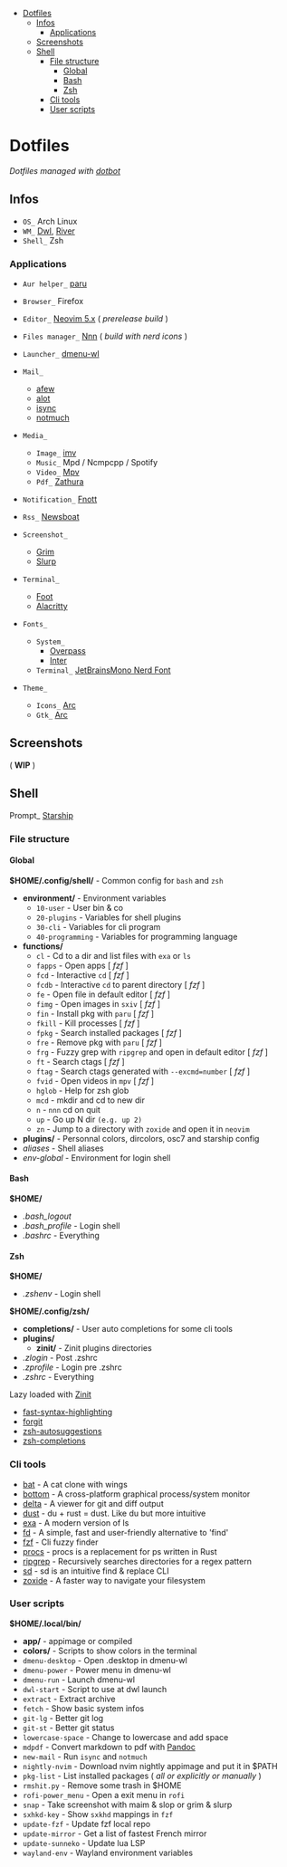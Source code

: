 
- [Dotfiles](#dotfiles)
  * [Infos](#infos)
    + [Applications](#applications)
  * [Screenshots](#screenshots)
  * [Shell](#shell)
    + [File structure](#file-structure)
      - [Global](#global)
      - [Bash](#bash)
      - [Zsh](#zsh)
    + [Cli tools](#cli-tools)
    + [User scripts](#user-scripts)

# Dotfiles

*Dotfiles managed with [dotbot](https://github.com/anishathalye/dotbot)*

## Infos


* `OS_` Arch Linux
* `WM_` [Dwl](https://github.com/djpohly/dwl), [River](https://github.com/ifreund/river)
* `Shell_` Zsh

### Applications

* `Aur helper_` [paru](https://github.com/Morganamilo/paru)
* `Browser_` Firefox
* `Editor_` [Neovim 5.x](https://github.com/neovim/neovim) ( *prerelease build* )
* `Files manager_` [Nnn](https://github.com/jarun/nnn) ( *build with nerd icons* )
* `Launcher_` [dmenu-wl](https://github.com/nyyManni/dmenu-wayland)
* `Mail_`
  * [afew](https://github.com/afewmail/afew)
  * [alot](https://github.com/pazz/alot)
  * [isync](https://isync.sourceforge.io/)
  * [notmuch](https://notmuchmail.org/)
* `Media_`
  * `Image_` [imv](https://github.com/eXeC64/imv)
  * `Music_` Mpd / Ncmpcpp / Spotify
  * `Video_` [Mpv](https://github.com/mpv-player/mpv)
  * `Pdf_` [Zathura](https://pwmt.org/projects/zathura/)
* `Notification_` [Fnott](https://codeberg.org/dnkl/fnott)
* `Rss_` [Newsboat](https://newsboat.org/)
* `Screenshot_`
  * [Grim](https://github.com/emersion/grim)
  * [Slurp](https://github.com/emersion/slurp)
* `Terminal_`
  * [Foot](https://codeberg.org/dnkl/foot)
  * [Alacritty](https://github.com/jwilm/alacritty)

* `Fonts_`
  * `System_`
    * [Overpass](https://overpassfont.org/)
    * [Inter](https://github.com/rsms/inter)
  * `Terminal_` [JetBrainsMono Nerd Font](https://github.com/ryanoasis/nerd-fonts)
* `Theme_`
  * `Icons_` [Arc](https://github.com/horst3180/arc-icon-theme)
  * `Gtk_` [Arc](https://github.com/horst3180/arc-theme)

## Screenshots

( **WIP** )

## Shell

Prompt_ [Starship](https://github.com/starship/starship)

### File structure

#### Global

**$HOME/.config/shell/** - Common config for `bash` and `zsh`
* **environment/** - Environment variables
    * `10-user`         - User bin & co
    * `20-plugins`      - Variables for shell plugins
    * `30-cli`          - Variables for cli program
    * `40-programming`  - Variables for programming language
* **functions/**
    * `cl`       - Cd to a dir and list files with `exa` or `ls`
    * `fapps`    - Open apps [ _fzf_ ]
    * `fcd`      - Interactive `cd` [ _fzf_ ]
    * `fcdb`     - Interactive `cd` to parent directory [ _fzf_ ]
    * `fe`       - Open file in default editor [ _fzf_ ]
    * `fimg`     - Open images in `sxiv` [ _fzf_ ]
    * `fin`      - Install pkg with `paru` [ _fzf_ ]
    * `fkill`    - Kill processes [ _fzf_ ]
    * `fpkg`     - Search installed packages [ _fzf_ ]
    * `fre`      - Remove pkg with `paru` [ _fzf_ ]
    * `frg`      - Fuzzy grep with `ripgrep` and open in default editor [ _fzf_ ]
    * `ft`       - Search ctags [ _fzf_ ]
    * `ftag`     - Search ctags generated with `--excmd=number` [ _fzf_ ]
    * `fvid`     - Open videos in `mpv` [ _fzf_ ]
    * `hglob`    - Help for zsh glob
    * `mcd`      - mkdir and cd to new dir
    * `n`        - `nnn` cd on quit
    * `up`       - Go up N dir `(e.g. up 2)`
    * `zn`       - Jump to a directory with `zoxide` and open it in `neovim`
* **plugins/** - Personnal colors, dircolors, osc7 and starship config
* *aliases* - Shell aliases
* *env-global* - Environment for login shell


#### Bash

**$HOME/**
* *.bash_logout*
* *.bash_profile*  - Login shell
* *.bashrc*        - Everything

#### Zsh

**$HOME/**
* *.zshenv* - Login shell

**$HOME/.config/zsh/**
* **completions/** - User auto completions for some cli tools
* **plugins/**
    * **zinit/** - Zinit plugins directories 
* *.zlogin*    - Post .zshrc
* *.zprofile*  - Login pre .zshrc
* *.zshrc*     - Everything

Lazy loaded with [Zinit](https://github.com/zdharma/zinit)

* [fast-syntax-highlighting](https://github.com/zdharma/fast-syntax-highlighting)
* [forgit](https://github.com/wfxr/forgit)
* [zsh-autosuggestions](https://github.com/zsh-users/zsh-autosuggestions)
* [zsh-completions](https://github.com/zsh-users/zsh-completions)

### Cli tools

* [bat](https://github.com/sharkdp/bat)             - A cat clone with wings
* [bottom](https://github.com/ClementTsang/bottom)  - A cross-platform graphical process/system monitor
* [delta](https://github.com/dandavison/delta)      - A viewer for git and diff output
* [dust](https://github.com/bootandy/dust)          - du + rust = dust. Like du but more intuitive
* [exa](https://github.com/ogham/exa)               - A modern version of ls
* [fd](https://github.com/sharkdp/fd)               - A simple, fast and user-friendly alternative to 'find'
* [fzf](https://github.com/junegunn/fzf)            - Cli fuzzy finder
* [procs](https://github.com/dalance/procs)         - procs is a replacement for ps written in Rust
* [ripgrep](https://github.com/BurntSushi/ripgrep)  - Recursively searches directories for a regex pattern
* [sd](https://github.com/chmln/sd)                 - sd is an intuitive find & replace CLI
* [zoxide](https://github.com/ajeetdsouza/zoxide)   - A faster way to navigate your filesystem

### User scripts 

**$HOME/.local/bin/**

* **app/**     - appimage or compiled
* **colors/**  - Scripts to show colors in the terminal
* `dmenu-desktop`    - Open .desktop in dmenu-wl
* `dmenu-power`      - Power menu in dmenu-wl
* `dmenu-run`        - Launch dmenu-wl
* `dwl-start`        - Script to use at dwl launch
* `extract`          - Extract archive
* `fetch`            - Show basic system infos
* `git-lg`           - Better git log
* `git-st`           - Better git status
* `lowercase-space`  - Change to lowercase and add space
* `mdpdf`            - Convert markdown to pdf with [Pandoc](https://github.com/jgm/pandoc)
* `new-mail`         - Run `isync` and `notmuch`
* `nightly-nvim`     - Download nvim nightly appimage and put it in $PATH
* `pkg-list`         - List installed packages ( *all or explicitly or manually* )
* `rmshit.py`        - Remove some trash in $HOME
* `rofi-power_menu`  - Open a exit menu in `rofi`
* `snap`             - Take screenshot with maim & slop or grim & slurp
* `sxhkd-key`        - Show `sxkhd` mappings in `fzf`
* `update-fzf`       - Update fzf local repo
* `update-mirror`    - Get a list of fastest French mirror
* `update-sunneko`   - Update lua LSP
* `wayland-env`      - Wayland environment variables
